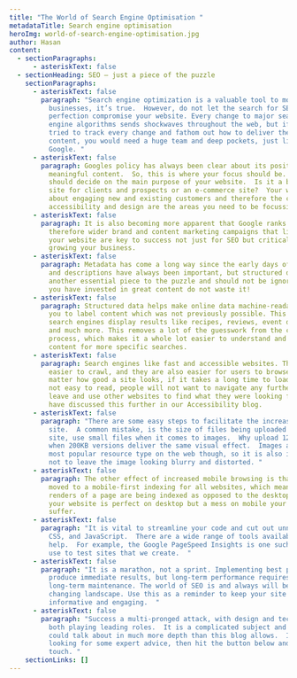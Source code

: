```yaml
---
title: "The World of Search Engine Optimisation "
metadataTitle: Search engine optimisation
heroImg: world-of-search-engine-optimisation.jpg
author: Hasan
content:
  - sectionParagraphs:
      - asteriskText: false
  - sectionHeading: SEO – just a piece of the puzzle
    sectionParagraphs:
      - asteriskText: false
        paragraph: "Search engine optimization is a valuable tool to most websites and
          businesses, it’s true.  However, do not let the search for SEO
          perfection compromise your website. Every change to major search
          engine algorithms sends shockwaves throughout the web, but if you
          tried to track every change and fathom out how to deliver the right
          content, you would need a huge team and deep pockets, just like
          Google. "
      - asteriskText: false
        paragraph: Googles policy has always been clear about its position on providing
          meaningful content.  So, this is where your focus should be.  You
          should decide on the main purpose of your website.  Is it a brochure
          site for clients and prospects or an e-commerce site?  Your website is
          about engaging new and existing customers and therefore the content,
          accessibility and design are the areas you need to be focussing on.
      - asteriskText: false
        paragraph: It is also becoming more apparent that Google ranks brands and
          therefore wider brand and content marketing campaigns that link to
          your website are key to success not just for SEO but critically
          growing your business.
      - asteriskText: false
        paragraph: Metadata has come a long way since the early days of SEO. Meta titles
          and descriptions have always been important, but structured data is
          another essential piece to the puzzle and should not be ignored.  Once
          you have invested in great content do not waste it!
      - asteriskText: false
        paragraph: Structured data helps make online data machine-readable, it allows
          you to label content which was not previously possible. This is how
          search engines display results like recipes, reviews, event details,
          and much more. This removes a lot of the guesswork from the crawling
          process, which makes it a whole lot easier to understand and index
          content for more specific searches.
      - asteriskText: false
        paragraph: Search engines like fast and accessible websites. They are much
          easier to crawl, and they are also easier for users to browse. No
          matter how good a site looks, if it takes a long time to load or is
          not easy to read, people will not want to navigate any further and may
          leave and use other websites to find what they were looking for.   We
          have discussed this further in our Accessibility blog.
      - asteriskText: false
        paragraph: "There are some easy steps to facilitate the increased speed of your
          site.  A common mistake, is the size of files being uploaded to the
          site, use small files when it comes to images.  Why upload 12MB images
          when 200KB versions deliver the same visual effect.  Images are the
          most popular resource type on the web though, so it is also important
          not to leave the image looking blurry and distorted. "
      - asteriskText: false
        paragraph: The other effect of increased mobile browsing is that Google has
          moved to a mobile-first indexing for all websites, which means mobile
          renders of a page are being indexed as opposed to the desktop page. If
          your website is perfect on desktop but a mess on mobile your SEO will
          suffer.
      - asteriskText: false
        paragraph: "It is vital to streamline your code and cut out unnecessary HTML,
          CSS, and JavaScript.  There are a wide range of tools available to
          help.  For example, the Google PageSpeed Insights is one such tool we
          use to test sites that we create.  "
      - asteriskText: false
        paragraph: "It is a marathon, not a sprint. Implementing best practice can
          produce immediate results, but long-term performance requires
          long-term maintenance. The world of SEO is and always will be a
          changing landscape. Use this as a reminder to keep your site current,
          informative and engaging.  "
      - asteriskText: false
        paragraph: "Success a multi-pronged attack, with design and technical factors
          both playing leading roles.  It is a complicated subject and one we
          could talk about in much more depth than this blog allows.  If you are
          looking for some expert advice, then hit the button below and get in
          touch. "
    sectionLinks: []
---
```

